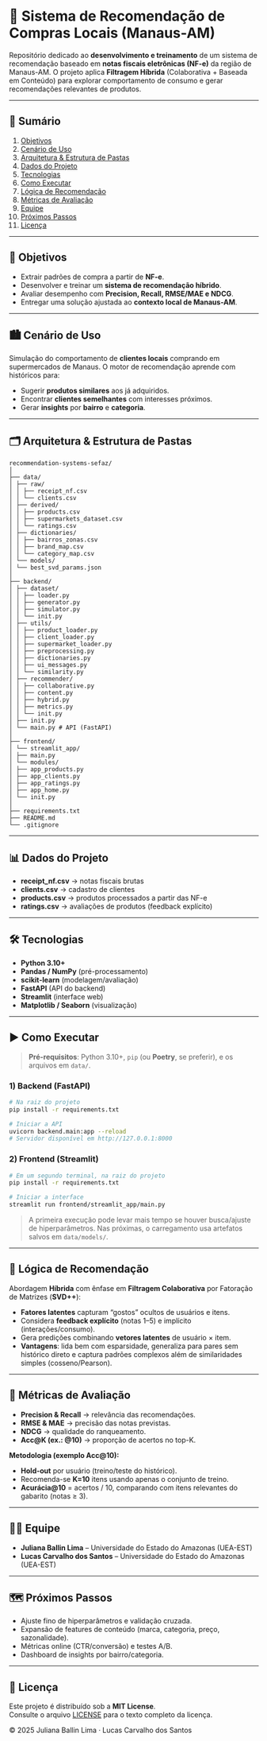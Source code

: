 # 🛒 Sistema de Recomendação de Compras Locais (Manaus-AM)

Repositório dedicado ao **desenvolvimento e treinamento** de um sistema de recomendação baseado em **notas fiscais eletrônicas (NF-e)** da região de Manaus-AM. O projeto aplica **Filtragem Híbrida** (Colaborativa + Baseada em Conteúdo) para explorar comportamento de consumo e gerar recomendações relevantes de produtos.

---

## 📌 Sumário
1. [Objetivos](#-objetivos)
2. [Cenário de Uso](#cenário-de-uso)
3. [Arquitetura & Estrutura de Pastas](#arquitetura--estrutura-de-pastas)
4. [Dados do Projeto](#dados-do-projeto)
5. [Tecnologias](#tecnologias)
6. [Como Executar](#como-executar)
7. [Lógica de Recomendação](#lógica-de-recomendação)
8. [Métricas de Avaliação](#métricas-de-avaliação)
9. [Equipe](#equipe)
10. [Próximos Passos](#próximos-passos)
11. [Licença](#licença)

---

## 🎯 Objetivos
- Extrair padrões de compra a partir de **NF-e**.
- Desenvolver e treinar um **sistema de recomendação híbrido**.
- Avaliar desempenho com **Precision, Recall, RMSE/MAE e NDCG**.
- Entregar uma solução ajustada ao **contexto local de Manaus-AM**.

---

## 🏙️ Cenário de Uso
Simulação do comportamento de **clientes locais** comprando em supermercados de Manaus. O motor de recomendação aprende com históricos para:
- Sugerir **produtos similares** aos já adquiridos.
- Encontrar **clientes semelhantes** com interesses próximos.
- Gerar **insights** por **bairro** e **categoria**.

---

## 🗂️ Arquitetura & Estrutura de Pastas
```
recommendation-systems-sefaz/
│
├── data/
│ ├── raw/
│ │ ├── receipt_nf.csv
│ │ └── clients.csv
│ ├── derived/
│ │ ├── products.csv
│ │ ├── supermarkets_dataset.csv
│ │ └── ratings.csv
│ ├── dictionaries/
│ │ ├── bairros_zonas.csv
│ │ ├── brand_map.csv
│ │ └── category_map.csv
│ └── models/
│ └── best_svd_params.json
│
├── backend/
│ ├── dataset/
│ │ ├── loader.py
│ │ ├── generator.py
│ │ ├── simulator.py
│ │ └── init.py
│ ├── utils/
│ │ ├── product_loader.py
│ │ ├── client_loader.py
│ │ ├── supermarket_loader.py
│ │ ├── preprocessing.py
│ │ ├── dictionaries.py
│ │ ├── ui_messages.py
│ │ └── similarity.py
│ ├── recommender/
│ │ ├── collaborative.py
│ │ ├── content.py
│ │ ├── hybrid.py
│ │ ├── metrics.py
│ │ └── init.py
│ ├── init.py
│ └── main.py # API (FastAPI)
│
├── frontend/
│ └── streamlit_app/
│ ├── main.py
│ └── modules/
│ ├── app_products.py
│ ├── app_clients.py
│ ├── app_ratings.py
│ ├── app_home.py
│ └── init.py
│
├── requirements.txt
├── README.md
└── .gitignore
```
---

## 📊 Dados do Projeto
- **receipt_nf.csv** → notas fiscais brutas  
- **clients.csv** → cadastro de clientes  
- **products.csv** → produtos processados a partir das NF-e  
- **ratings.csv** → avaliações de produtos (feedback explícito)

---

## 🛠️ Tecnologias
- **Python 3.10+**
- **Pandas / NumPy** (pré-processamento)
- **scikit-learn** (modelagem/avaliação)
- **FastAPI** (API do backend)
- **Streamlit** (interface web)
- **Matplotlib / Seaborn** (visualização)

---

## ▶️ Como Executar
> **Pré-requisitos**: Python 3.10+, `pip` (ou **Poetry**, se preferir), e os arquivos em `data/`.

### 1) Backend (FastAPI)
```bash
# Na raiz do projeto
pip install -r requirements.txt

# Iniciar a API
uvicorn backend.main:app --reload
# Servidor disponível em http://127.0.0.1:8000
```

### 2) Frontend (Streamlit)
```bash
# Em um segundo terminal, na raiz do projeto
pip install -r requirements.txt

# Iniciar a interface
streamlit run frontend/streamlit_app/main.py
```
> A primeira execução pode levar mais tempo se houver busca/ajuste de hiperparâmetros. Nas próximas, o carregamento usa artefatos salvos em `data/models/`.
---

## 🧠 Lógica de Recomendação

Abordagem **Híbrida** com ênfase em **Filtragem Colaborativa** por Fatoração de Matrizes (**SVD++**):  
- **Fatores latentes** capturam “gostos” ocultos de usuários e itens.  
- Considera **feedback explícito** (notas 1–5) e implícito (interações/consumo).  
- Gera predições combinando **vetores latentes** de usuário × item.  
- **Vantagens**: lida bem com esparsidade, generaliza para pares sem histórico direto e captura padrões complexos além de similaridades simples (cosseno/Pearson).
---

## 📏 Métricas de Avaliação

- **Precision & Recall** → relevância das recomendações.  
- **RMSE & MAE** → precisão das notas previstas.  
- **NDCG** → qualidade do ranqueamento.  
- **Acc@K (ex.: @10)** → proporção de acertos no top-K.

**Metodologia (exemplo Acc@10):**  
- **Hold-out** por usuário (treino/teste do histórico).  
- Recomenda-se **K=10** itens usando apenas o conjunto de treino.  
- **Acurácia@10** = acertos / 10, comparando com itens relevantes do gabarito (notas ≥ 3).
---
## 👩‍🎓 Equipe

- **Juliana Ballin Lima** – Universidade do Estado do Amazonas (UEA-EST)  
- **Lucas Carvalho dos Santos** – Universidade do Estado do Amazonas (UEA-EST)
---
## 🗺️ Próximos Passos

- Ajuste fino de hiperparâmetros e validação cruzada.  
- Expansão de features de conteúdo (marca, categoria, preço, sazonalidade).  
- Métricas online (CTR/conversão) e testes A/B.  
- Dashboard de insights por bairro/categoria.

---
## 📄 Licença

Este projeto é distribuído sob a **MIT License**.  
Consulte o arquivo [LICENSE](./LICENSE) para o texto completo da licença.

© 2025 Juliana Ballin Lima · Lucas Carvalho dos Santos

